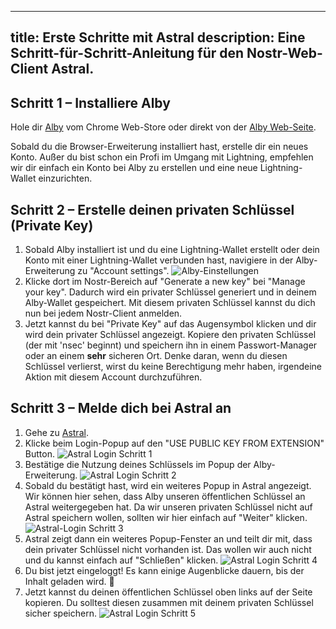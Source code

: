 ---
title: Erste Schritte mit Astral
description: Eine Schritt-für-Schritt-Anleitung für den Nostr-Web-Client Astral.
-------------------------------------------------------------------------------------------------------------------------------------------------------

## Schritt 1 – Installiere Alby

Hole dir [Alby](https://chrome.google.com/webstore/detail/alby-bitcoin-lightning-wa/iokeahhehimjnekafflcihljlcjccdbe) vom Chrome Web-Store oder direkt von der [Alby Web-Seite](https://getalby.com/).

Sobald du die Browser-Erweiterung installiert hast, erstelle dir ein neues Konto. Außer du bist schon ein Profi im Umgang mit Lightning, empfehlen wir dir einfach ein Konto bei Alby zu erstellen und eine neue Lightning-Wallet einzurichten.

## Schritt 2 – Erstelle deinen privaten Schlüssel (Private Key)

1. Sobald Alby installiert ist und du eine Lightning-Wallet erstellt oder dein Konto mit einer Lightning-Wallet verbunden hast, navigiere in der Alby-Erweiterung zu "Account settings". ![Alby-Einstellungen](/images/alby-accounts.webp)
2. Klicke dort im Nostr-Bereich auf "Generate a new key" bei "Manage your key". Dadurch wird ein privater Schlüssel generiert und in deinem Alby-Wallet gespeichert. Mit diesem privaten Schlüssel kannst du dich nun bei jedem Nostr-Client anmelden.
3. Jetzt kannst du bei "Private Key" auf das Augensymbol klicken und dir wird dein privater Schlüssel angezeigt. Kopiere den privaten Schlüssel (der mit 'nsec' beginnt) und speichern ihn in einem Passwort-Manager oder an einem **sehr** sicheren Ort. Denke daran, wenn du diesen Schlüssel verlierst, wirst du keine Berechtigung mehr haben, irgendeine Aktion mit diesem Account durchzuführen.

## Schritt 3 – Melde dich bei Astral an

1. Gehe zu [Astral](https://astral.ninja).
2. Klicke beim Login-Popup auf den "USE PUBLIC KEY FROM EXTENSION" Button. ![Astral Login Schritt 1](/images/astral-login.webp)
3. Bestätige die Nutzung deines Schlüssels im Popup der Alby-Erweiterung. ![Astral Login Schritt 2](/images/astral-login2.webp)
4. Sobald du bestätigt hast, wird ein weiteres Popup in Astral angezeigt. Wir können hier sehen, dass Alby unseren öffentlichen Schlüssel an Astral weitergegeben hat. Da wir unseren privaten Schlüssel nicht auf Astral speichern wollen, sollten wir hier einfach auf "Weiter" klicken. ![Astral-Login Schritt 3](/images/astral-login3.webp)
5. Astral zeigt dann ein weiteres Popup-Fenster an und teilt dir mit, dass dein privater Schlüssel nicht vorhanden ist. Das wollen wir auch nicht und du kannst einfach auf "Schließen" klicken. ![Astral Login Schritt 4](/images/astral-login4.webp)
6. Du bist jetzt eingeloggt! Es kann einige Augenblicke dauern, bis der Inhalt geladen wird. 🤙
7. Jetzt kannst du deinen öffentlichen Schlüssel oben links auf der Seite kopieren. Du solltest diesen zusammen mit deinem privaten Schlüssel sicher speichern. ![Astral Login Schritt 5](/images/astral-login5.webp)
